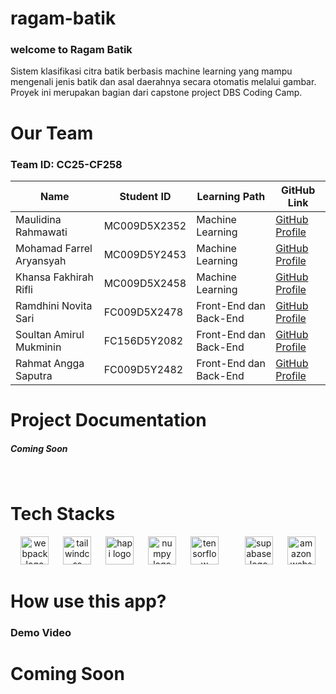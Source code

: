 # ragam-batik
<h3>welcome to Ragam Batik</h3>

Sistem klasifikasi citra batik berbasis machine learning yang mampu mengenali jenis batik dan asal daerahnya secara otomatis melalui gambar. Proyek ini merupakan bagian dari capstone project DBS Coding Camp.


# Our Team

### Team ID: CC25-CF258

| Name                     | Student ID    | Learning Path       | GitHub Link                               |
|--------------------------|---------------|---------------------|-------------------------------------------|
| Maulidina Rahmawati    |  MC009D5X2352 | Machine Learning    | [GitHub Profile](https://github.com/mauliidna)  |
| Mohamad Farrel Aryansyah | MC009D5Y2453  | Machine Learning    | [GitHub Profile](https://github.com/farrelaryansyah)  |
| Khansa Fakhirah Rifli      | MC009D5X2458   | Machine Learning    | [GitHub Profile](https://github.com/Khansafr)|
| Ramdhini Novita Sari   |  FC009D5X2478   | Front-End dan Back-End     | [GitHub Profile](https://github.com/ramdhini)|
| Soultan Amirul Mukminin    | FC156D5Y2082   | Front-End dan Back-End     | [GitHub Profile](https://github.com/soul222)   |
| Rahmat Angga Saputra  | FC009D5Y2482   | Front-End dan Back-End  | [GitHub Profile](https://github.com/Rahmade271) |


# Project Documentation
<!DOCTYPE html>
<html lang="id">
<head>
</head>
<body>
<h5>Coming Soon</h5>
</body>
</html>
<br>

# Tech Stacks

<div align="center">
  <img src="https://img.shields.io/badge/Webpack-8DD6F9?logo=webpack&logoColor=black&style=for-the-badge" height="45" alt="webpack logo"  />
  <img width="15" />
  <img src="https://img.shields.io/badge/Tailwind CSS-06B6D4?logo=tailwindcss&logoColor=black&style=for-the-badge" height="45" alt="tailwindcss logo"  />
  <img width="15" />
  <img src="https://img.shields.io/badge/Hapi.js-%23f06e00?style=for-the-badge&logo=hapi.js&logoColor=white" height="45" alt="hapi logo"  />
  <img width="15" />
  <img src="https://img.shields.io/badge/NumPy-013243?logo=numpy&logoColor=white&style=for-the-badge" height="45" alt="numpy logo"  />
  <img width="15" />
  <img src="https://img.shields.io/badge/TensorFlow-FF6F00?logo=tensorflow&logoColor=black&style=for-the-badge" height="45" alt="tensorflow logo"  />
  <img width="15" />
  <img width="15" />
  <img src="https://img.shields.io/badge/Supabase-3ECF8E?logo=supabase&logoColor=black&style=for-the-badge" height="45" alt="supabase logo"  />
  <img width="15" />
  <img src="https://img.shields.io/badge/Amazon AWS-232F3E?logo=amazonwebservices&logoColor=FF9900&style=for-the-badge" height="45" alt="amazonwebservices logo"  />
</div>
  
</div>
</div>

# How use this app?

### Demo Video

<h1>Coming Soon</h1>
